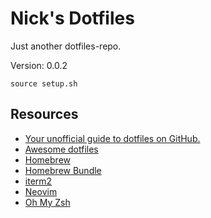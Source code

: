 # Nick's Dotfiles
Just another dotfiles-repo.

Version: 0.0.2

```shell
source setup.sh
```

## Resources
* [Your unofficial guide to dotfiles on GitHub.](https://dotfiles.github.io/)
* [Awesome dotfiles](https://github.com/webpro/awesome-dotfiles)
* [Homebrew](https://brew.sh/)
* [Homebrew Bundle](https://github.com/Homebrew/homebrew-bundle)
* [iterm2](https://iterm2.com/)
* [Neovim](https://neovim.io/)
* [Oh My Zsh](https://ohmyz.sh/)
